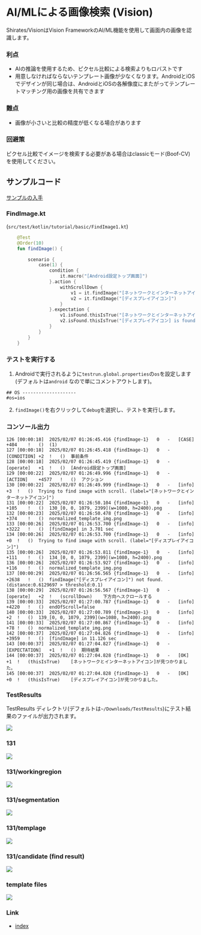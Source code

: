 # AI/MLによる画像検索 (Vision)

Shirates/VisionはVision FrameworkのAI/ML機能を使用して画面内の画像を認識します。

### 利点

- AIの推論を使用するため、ピクセル比較による検索よりもロバストです
- 用意しなければならないテンプレート画像が少なくなります。AndroidとiOSでデザインが同じ場合は、AndroidとiOSの各解像度にまたがってテンプレートマッチング用の画像を共有できます

### 難点

- 画像が小さいと比較の精度が低くなる場合があります

### 回避策

ピクセル比較でイメージを検索する必要がある場合はclassicモード(Boof-CV)を使用してください。

## サンプルコード

[サンプルの入手](../../getting_samples_ja.md)

### FindImage.kt

(`src/test/kotlin/tutorial/basic/FindImage1.kt`)

```kotlin
    @Test
    @Order(10)
    fun findImage() {

        scenario {
            case(1) {
                condition {
                    it.macro("[Android設定トップ画面]")
                }.action {
                    withScrollDown {
                        v1 = it.findImage("[ネットワークとインターネットアイコン]")
                        v2 = it.findImage("[ディスプレイアイコン]")
                    }
                }.expectation {
                    v1.isFound.thisIsTrue("[ネットワークとインターネットアイコン] is found.")
                    v2.isFound.thisIsTrue("[ディスプレイアイコン] is found.")
                }
            }
        }
    }
```

### テストを実行する

1. Androidで実行されるように`testrun.global.properties`の`os`を設定します (デフォルトは`android`
   なので単にコメントアウトします)。

```properties
## OS --------------------
#os=ios
```

2. `findImage()`を右クリックして`debug`を選択し、テストを実行します。

### コンソール出力

```
126	[00:00:18]	2025/02/07 01:26:45.416	{findImage-1}	0	-	[CASE]	+404	!	()	(1)
127	[00:00:18]	2025/02/07 01:26:45.418	{findImage-1}	0	-	[CONDITION]	+2	!	()	事前条件
128	[00:00:18]	2025/02/07 01:26:45.419	{findImage-1}	0	-	[operate]	+1	!	()	[Android設定トップ画面]
129	[00:00:22]	2025/02/07 01:26:49.996	{findImage-1}	0	-	[ACTION]	+4577	!	()	アクション
130	[00:00:22]	2025/02/07 01:26:49.999	{findImage-1}	0	-	[info]	+3	!	()	Trying to find image with scroll. (label="[ネットワークとインターネットアイコン]")
131	[00:00:22]	2025/02/07 01:26:50.104	{findImage-1}	0	-	[info]	+105	!	()	130_[0, 0, 1079, 2399](w=1080, h=2400).png
132	[00:00:23]	2025/02/07 01:26:50.478	{findImage-1}	0	-	[info]	+374	!	()	normalized_template_img.png
133	[00:00:26]	2025/02/07 01:26:53.700	{findImage-1}	0	-	[info]	+3222	!	()	[findImage] in 3.701 sec
134	[00:00:26]	2025/02/07 01:26:53.700	{findImage-1}	0	-	[info]	+0	!	()	Trying to find image with scroll. (label="[ディスプレイアイコン]")
135	[00:00:26]	2025/02/07 01:26:53.811	{findImage-1}	0	-	[info]	+111	!	()	134_[0, 0, 1079, 2399](w=1080, h=2400).png
136	[00:00:26]	2025/02/07 01:26:53.927	{findImage-1}	0	-	[info]	+116	!	()	normalized_template_img.png
137	[00:00:29]	2025/02/07 01:26:56.565	{findImage-1}	0	-	[info]	+2638	!	()	findImage("[ディスプレイアイコン]") not found. (distance:0.6129697 > threshold:0.1)
138	[00:00:29]	2025/02/07 01:26:56.567	{findImage-1}	0	-	[operate]	+2	!	(scrollDown)	下方向へスクロールする
139	[00:00:33]	2025/02/07 01:27:00.787	{findImage-1}	0	-	[info]	+4220	!	()	endOfScroll=false
140	[00:00:33]	2025/02/07 01:27:00.789	{findImage-1}	0	-	[info]	+2	!	()	139_[0, 0, 1079, 2399](w=1080, h=2400).png
141	[00:00:33]	2025/02/07 01:27:00.867	{findImage-1}	0	-	[info]	+78	!	()	normalized_template_img.png
142	[00:00:37]	2025/02/07 01:27:04.826	{findImage-1}	0	-	[info]	+3959	!	()	[findImage] in 11.126 sec
143	[00:00:37]	2025/02/07 01:27:04.827	{findImage-1}	0	-	[EXPECTATION]	+1	!	()	期待結果
144	[00:00:37]	2025/02/07 01:27:04.828	{findImage-1}	0	-	[OK]	+1	!	(thisIsTrue)	[ネットワークとインターネットアイコン]が見つかりました。
145	[00:00:37]	2025/02/07 01:27:04.828	{findImage-1}	0	-	[OK]	+0	!	(thisIsTrue)	[ディスプレイアイコン]が見つかりました。
```

### TestResults

TestResults ディレクトリ(デフォルトは`~/Downloads/TestResults`)にテスト結果のファイルが出力されます。

![](_images/find_image_testresults_ja.png)

### 131

![](_images/131_ja/131_ja.png)

### 131/workingregion

![](_images/131_ja/workingRegion.png)

### 131/segmentation

![](_images/131_ja/segmentation.png)

### 131/templage

![](_images/131_ja/template.png)

### 131/candidate (find result)

![](_images/131_ja/candidate.png)

### template files

![](_images/template_files_ja.png)

### Link

- [index](../../../index_ja.md)
